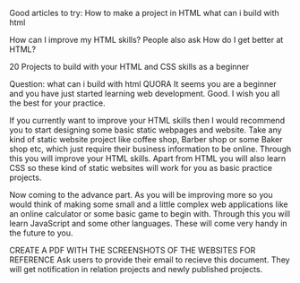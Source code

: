 Good articles to try:
How to make a project in HTML
what can i build with html


How can I improve my HTML skills?
People also ask
How do I get better at HTML?



20 Projects to build with your HTML and CSS skills as a beginner

Question: what can i build with html
QUORA
It seems you are a beginner and you have just started learning web development. Good. I wish you all the best for your practice.

If you currently want to improve your HTML skills then I would recommend you to start designing some basic static webpages and website. Take any kind of static website project like coffee shop, Barber shop or some Baker shop etc, which just require their business information to be online. Through this you will improve your HTML skills. Apart from HTML you will also learn CSS so these kind of static websites will work for you as basic practice projects.

Now coming to the advance part. As you will be improving more so you would think of making some small and a little complex web applications like an online calculator or some basic game to begin with. Through this you will learn JavaScript and some other languages. These will come very handy in the future to you.


CREATE A PDF WITH THE SCREENSHOTS OF THE WEBSITES FOR REFERENCE
Ask users to provide their email to recieve this document. They will get notification in relation projects and newly published projects.
